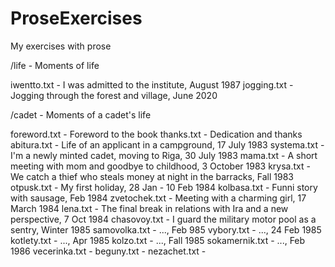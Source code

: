 # ProseExercises
My exercises with prose

/life - Moments of life

  iwentto.txt - I was admitted to the institute, August 1987
  jogging.txt - Jogging through the forest and village, June 2020

/cadet - Moments of a cadet's life

  foreword.txt - Foreword to the book
  thanks.txt - Dedication and thanks
  abitura.txt - Life of an applicant in a campground, 17 July 1983
  systema.txt - I'm a newly minted cadet, moving to Riga, 30 July 1983
  mama.txt - A short meeting with mom and goodbye to childhood, 3 October 1983
  krysa.txt - We catch a thief who steals money at night in the barracks, Fall 1983
  otpusk.txt - My first holiday, 28 Jan - 10 Feb 1984
  kolbasa.txt - Funni story with sausage, Feb 1984
  zvetochek.txt - Meeting with a charming girl, 17 March 1984
  lena.txt - The final break in relations with Ira and a new perspective, 7 Oct 1984
  chasovoy.txt - I guard the military motor pool as a sentry, Winter 1985
  samovolka.txt - ..., Feb 985
  vybory.txt - ..., 24 Feb 1985
  kotlety.txt - ..., Apr 1985
  kolzo.txt - ..., Fall 1985
  sokamernik.txt - ..., Feb 1986
  vecerinka.txt - 
  beguny.txt - 
  nezachet.txt - 
